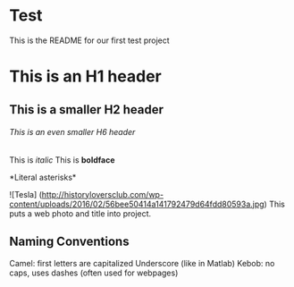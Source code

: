 # Test
This is the README for our first test project

# This is an H1 header
## This is a smaller H2 header
###### This is an even smaller H6 header

This is *italic*
This is **boldface**

\*Literal asterisks\*

![Tesla] (http://historyloversclub.com/wp-content/uploads/2016/02/56bee50414a141792479d64fdd80593a.jpg)
This puts a web photo and title into project.

## Naming Conventions
Camel: first letters are capitalized 
Underscore (like in Matlab)
Kebob: no caps, uses dashes (often used for webpages)